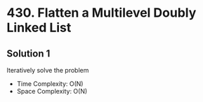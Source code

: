 # 430. Flatten a Multilevel Doubly Linked List
## Solution 1
Iteratively solve the problem
* Time Complexity: O(N)
* Space Complexity: O(N)